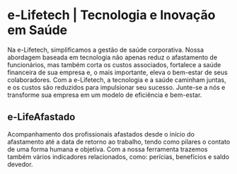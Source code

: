 # e-Lifetech | Tecnologia e Inovação em Saúde
Na e-Lifetech, simplificamos a gestão de saúde corporativa. Nossa abordagem baseada em tecnologia não apenas reduz o afastamento de funcionários, mas também corta os custos associados, fortalece a saúde financeira de sua empresa e, o mais importante, eleva o bem-estar de seus colaboradores. Com a e-Lifetech, a tecnologia e a saúde caminham juntas, e os custos são reduzidos para impulsionar seu sucesso. Junte-se a nós e transforme sua empresa em um modelo de eficiência e bem-estar.

## e-LifeAfastado
Acompanhamento dos profissionais afastados desde o início do afastamento até a data de retorno ao trabalho, tendo como pilares o contato de uma forma humana e objetiva. Com a nossa ferramenta trazemos também vários indicadores relacionados, como: perícias, benefícios e saldo devedor.
